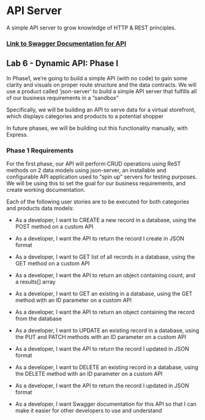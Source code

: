# API Server

A simple API server to grow knowledge of HTTP & REST principles.

### **[Link to Swagger Documentation for API](https://app.swaggerhub.com/apis/alex-whan/API-Server/0.1)**

## Lab 6 - Dynamic API: Phase I

In Phase1, we’re going to build a simple API (with no code) to gain some clarity and visuals on proper route structure and the data contracts. We will use a product called ‘json-server’ to build a simple API server that fulfills all of our business requirements in a “sandbox”

Specifically, we will be building an API to serve data for a virtual storefront, which displays categories and products to a potential shopper

In future phases, we will be building out this functionality manually, with Express.

### Phase 1 Requirements

For the first phase, our API will perform CRUD operations using ReST methods on 2 data models using json-server, an installable and configurable API application used to “spin up” servers for testing purposes. We will be using this to set the goal for our business requirements, and create working documentation.

Each of the following user stories are to be executed for both categories and products data models:

- As a developer, I want to CREATE a new record in a database, using the POST method on a custom API

- As a developer, I want the API to return the record I create in JSON format

- As a developer, I want to GET list of all records in a database, using the GET method on a custom API

- As a developer, I want the API to return an object containing count, and a results[] array

- As a developer, I want to GET an existing in a database, using the GET method with an ID parameter on a custom API

- As a developer, I want the API to return an object containing the record from the database

- As a developer, I want to UPDATE an existing record in a database, using the PUT and PATCH methods with an ID parameter on a custom API

- As a developer, I want the API to return the record I updated in JSON format

- As a developer, I want to DELETE an existing record in a database, using the DELETE method with an ID parameter on a custom API

- As a developer, I want the API to return the record I updated in JSON format

- As a developer, I want Swagger documentation for this API so that I can make it easier for other developers to use and understand
